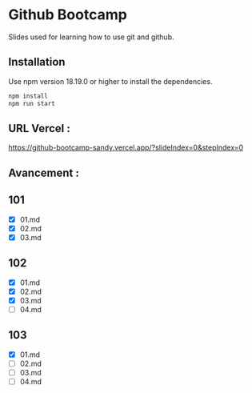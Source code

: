 # Github Bootcamp

Slides used for learning how to use git and github.

## Installation

Use npm version 18.19.0 or higher to install the dependencies.

```bash
npm install
npm run start
```

## URL Vercel :

https://github-bootcamp-sandy.vercel.app/?slideIndex=0&stepIndex=0

## Avancement :


## 101
- [x] 01.md
- [x] 02.md
- [x] 03.md

## 102
- [x] 01.md
- [x] 02.md
- [x] 03.md
- [ ] 04.md

## 103
- [x] 01.md
- [ ] 02.md
- [ ] 03.md
- [ ] 04.md